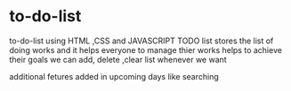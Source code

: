 # to-do-list
to-do-list using HTML ,CSS and JAVASCRIPT
TODO list stores the list of doing works and it helps everyone to manage thier works helps to achieve their goals
we can add, delete ,clear list whenever we want

additional fetures added in upcoming days like searching
